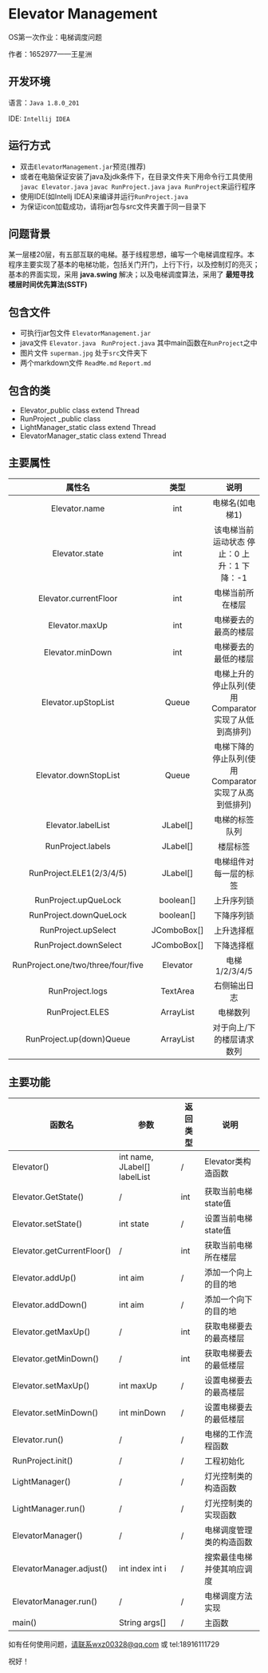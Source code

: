 # Elevator Management

OS第一次作业：电梯调度问题

作者：1652977——王星洲



## 开发环境

语言：`Java 1.8.0_201`

IDE:    `Intellij IDEA`



## 运行方式

* 双击`ElevatorManagement.jar`预览(推荐)
* 或者在电脑保证安装了java及jdk条件下，在目录文件夹下用命令行工具使用`javac Elevator.java` `javac RunProject.java` `java RunProject`来运行程序
* 使用IDE(如Intellj IDEA)来编译并运行`RunProject.java`
* 为保证icon加载成功，请将jar包与src文件夹置于同一目录下



## 问题背景

​	某一层楼20层，有五部互联的电梯。基于线程思想，编写一个电梯调度程序。本程序主要实现了基本的电梯功能，包括关门开门，上行下行，以及控制灯的亮灭；基本的界面实现，采用 **java.swing** 解决；以及电梯调度算法，采用了 **最短寻找楼层时间优先算法(SSTF)**



## 包含文件

* 可执行jar包文件 `ElevatorManagement.jar`
* java文件 `Elevator.java ` `RunProject.java` 其中main函数在`RunProject`之中
* 图片文件 `superman.jpg` 处于`src`文件夹下
* 两个markdown文件 `ReadMe.md` `Report.md`





## 包含的类

* Elevator_public class extend Thread
* RunProject _public class
* LightManager_static class extend Thread
* ElevatorManager_static class extend Thread





## 主要属性

|               属性名               |        类型         |                         说明                         |
| :--------------------------------: | :-----------------: | :--------------------------------------------------: |
|           Elevator.name            |         int         |                   电梯名(如电梯1)                    |
|           Elevator.state           |         int         |     该电梯当前运动状态 停止：0 上升：1 下降：-1      |
|       Elevator.currentFloor        |         int         |                   电梯当前所在楼层                   |
|           Elevator.maxUp           |         int         |                 电梯要去的最高的楼层                 |
|          Elevator.minDown          |         int         |                 电梯要去的最低的楼层                 |
|        Elevator.upStopList         |   Queue<Integer>    | 电梯上升的停止队列(使用Comparator实现了从低到高排列) |
|       Elevator.downStopList        |   Queue<Integer>    | 电梯下降的停止队列(使用Comparator实现了从高到低排列) |
|         Elevator.labelList         |      JLabel[]       |                    电梯的标签队列                    |
|         RunProject.labels          |      JLabel[]       |                       楼层标签                       |
|      RunProject.ELE1(2/3/4/5)      |      JLabel[]       |                电梯组件对每一层的标签                |
|        RunProject.upQueLock        |      boolean[]      |                      上升序列锁                      |
|       RunProject.downQueLock       |      boolean[]      |                      下降序列锁                      |
|        RunProject.upSelect         |     JComboBox[]     |                      上升选择框                      |
|       RunProject.downSelect        |     JComboBox[]     |                      下降选择框                      |
| RunProject.one/two/three/four/five |      Elevator       |                    电梯1/2/3/4/5                     |
|          RunProject.logs           |      TextArea       |                     右侧输出日志                     |
|          RunProject.ELES           | ArrayList<Elevator> |                       电梯数列                       |
|      RunProject.up(down)Queue      | ArrayList<Integer>  |              对于向上/下的楼层请求数列               |





## 主要功能

| 函数名                     | 参数                         | 返回类型 | 说明                       |
| -------------------------- | ---------------------------- | -------- | -------------------------- |
| Elevator()                 | int name, JLabel[] labelList | /        | Elevator类构造函数         |
| Elevator.GetState()        | /                            | int      | 获取当前电梯state值        |
| Elevator.setState()        | int state                    | /        | 设置当前电梯state值        |
| Elevator.getCurrentFloor() | /                            | int      | 获取当前电梯所在楼层       |
| Elevator.addUp()           | int aim                      | /        | 添加一个向上的目的地       |
| Elevator.addDown()         | int aim                      | /        | 添加一个向下的目的地       |
| Elevator.getMaxUp()        | /                            | int      | 获取电梯要去的最高楼层     |
| Elevator.getMinDown()      | /                            | int      | 获取电梯要去的最低楼层     |
| Elevator.setMaxUp()        | int maxUp                    | /        | 设置电梯要去的最高楼层     |
| Elevator.setMinDown()      | int minDown                  | /        | 设置电梯要去的最低楼层     |
| Elevator.run()             | /                            | /        | 电梯的工作流程函数         |
| RunProject.init()          | /                            | /        | 工程初始化                 |
| LightManager()             | /                            | /        | 灯光控制类的构造函数       |
| LightManager.run()         | /                            | /        | 灯光控制类的实现函数       |
| ElevatorManager()          | /                            | /        | 电梯调度管理类的构造函数   |
| ElevatorManager.adjust()   | int index  int i             | /        | 搜索最佳电梯并使其响应调度 |
| ElevatorManager.run()      | /                            | /        | 电梯调度方法实现           |
| main()                     | String args[]                | /        | 主函数                     |





如有任何使用问题，请联系wxz00328@qq.com 或 tel:18916111729

祝好！